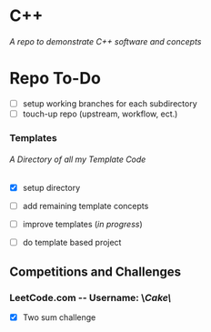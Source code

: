 # C++ <br/>

  

###### A repo to demonstrate C++ software and concepts

# Repo To-Do
- [ ] setup working branches for each subdirectory
- [ ] touch-up repo (upstream, workflow, ect.)

### Templates

###### A Directory of all my Template Code
 -  [x] setup directory 

-  [ ] add remaining template concepts

-  [ ] improve templates (*in progress*)

-   [ ] do template based project

## Competitions and Challenges
### LeetCode.com -- Username: \\_Cake\\_
- [x] Two sum challenge 
